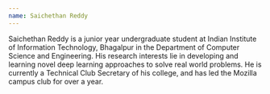 ```yaml
---
name: Saichethan Reddy
---
```


Saichethan Reddy is a junior year undergraduate student at Indian Institute of Information Technology, Bhagalpur in the Department of Computer Science and Engineering. His research interests lie in developing and learning novel deep learning approaches to solve real world problems. He is currently a Technical Club Secretary of his college, and has led the Mozilla campus club for over a year.
